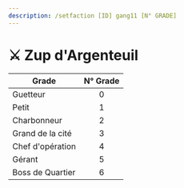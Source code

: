 ```yaml
---
description: /setfaction [ID] gang11 [N° GRADE]
---
```


# ⚔️ Zup d'Argenteuil

| Grade            | N° Grade |
| ---------------- | :------: |
| Guetteur         |     0    |
| Petit            |     1    |
| Charbonneur      |     2    |
| Grand de la cité |     3    |
| Chef d'opération |     4    |
| Gérant           |     5    |
| Boss de Quartier |     6    |
